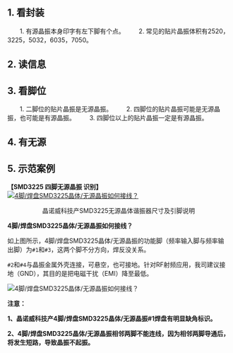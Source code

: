 



## 1. 看封装
  1. 有源晶振本身印字有左下脚有个点。
  2. 常见的贴片晶振体积有2520，3225，5032，6035，7050。
## 2. 读信息


## 3. 看脚位
  1. 二脚位的贴片晶振是无源晶振。
  2. 四脚位的贴片晶振可能是无源晶振，也可能是有源晶振。
  3. 四脚位以上的贴片晶振一定是有源晶振。

## 4. 有无源



## 5. 示范案例

**【SMD3225 四脚无源晶振 识别】**
[![4脚/焊盘SMD3225晶体/无源晶振如何接线？](http://www.genuway.com/wp-content/uploads/2022/04/genuway.com_2022-04-02_06-19-03.png "4脚/焊盘SMD3225晶体/无源晶振如何接线？")](http://www.genuway.com/wp-content/uploads/2022/04/genuway.com_2022-04-02_06-19-03.png)

<center>晶诺威科技产SMD3225无源晶体谐振器尺寸及引脚说明</center>

**4脚/焊盘SMD3225晶体/无源晶振如何接线？**

如上图所示，4脚/焊盘SMD3225晶体/无源晶振的功能脚（频率输入脚与频率输出脚）为`#1`和`#3`，这两个脚不分方向，焊反没关系。

`#2`和`#4`与晶振金属外壳连接，可悬空，也可接地。针对RF射频应用，我司建议接地（GND），其目的是把电磁干扰（EMI）降至最低。

![4脚/焊盘SMD3225晶体/无源晶振如何接线？](http://www.genuway.com/wp-content/uploads/2023/04/genuway.com_2023-03-10_02-22-59.png "4脚/焊盘SMD3225晶体/无源晶振如何接线？")

**注意：**

**1、晶诺威科技产4脚/焊盘SMD3225晶体/无源晶振#1焊盘有明显缺角标识。**

**2、4脚/焊盘SMD3225晶体/无源晶振相邻两脚不能连线，因为相邻两脚导通后，将发生短路，导致晶振不起振。**